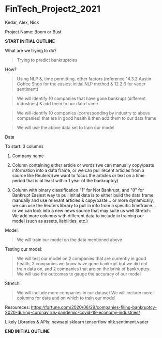 # FinTech_Project2_2021
Kedar, Alex, Nick

Project Name: Boom or Bust

**START INITIAL OUTLINE**


What are we trying to do?

> Trying to predict bankruptcies
 
 
How?

> Using NLP &, time permitting, other factors (reference 14.3.2 Austin Coffee Shop for the easiest initial NLP method & 12.2.6 for vader sentiment)

> We will identify 10 companies that have gone bankrupt (different industries) & add them to our data frame

> We will identify 10 companies (corresponding by industry to above companies) that are in good health & then add them to our data frame

> We will use the above data set to train our model
 
 
Data

To start: 3 columns

1) Company name

2) Column containing either article or words (we can manually copy/paste information into a data frame, or we can pull recent articles from a source like Reuters)(we want to  focus the articles or text on a time period that is at least within 1 year of the bankruptcy)
3) Column with binary classification "1" for Not Bankrupt, and "0" for Bankrupt
Easiest way to pull initial data is to either build the data frame manually and use relevant articles & copy/paste… or more dynamically, we can use the Reuters library to pull in info from a specific timeframe… or we can look into a new news source that may suite us well
Stretch: We add more columns with different data to include in training our model (such as assets, liabilities, etc.)
 
 
Model:

> We will train our model on the data mentioned above
 
 
Testing our model:

> We will test our model on 2 companies that are currently in good health, 2 companies we know have gone bankrupt but we did not train data on, and 2 companies that are on the brink of bankruptcy. We will use the outcomes to gauge the accuracy of our model
 
 
Stretch:

> We will include more companies in our dataset
> We will include more columns for data and on which to train our model 


Resoureces:
https://fortune.com/2020/06/29/companies-filing-bankruptcy-2020-during-coronavirus-pandemic-covid-19-economy-industries/


Likely Libraries & APIs:
newsapi
sklearn
tensorflow
nltk.sentiment.vader


**END INITIAL OUTLINE**
